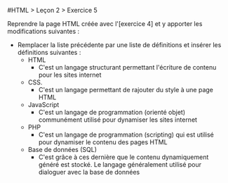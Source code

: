 #HTML > Leçon 2 > Exercice 5

Reprendre la page HTML créée avec l'[exercice 4] et y apporter les modifications suivantes :
* Remplacer la liste précédente par une liste de définitions et insérer les définitions suivantes :
  * HTML
    * C'est un langage structurant permettant l'écriture de contenu pour les sites internet
  * CSS.
    * C'est un langage permettant de rajouter du style à une page HTML
  * JavaScript
    * C'est un langage de programmation (orienté objet) communément utilisé pour dynamiser les sites internet
  * PHP
    * C'est un langage de programmation (scripting) qui est utilisé pour dynamiser le contenu des pages HTML
  * Base de données (SQL)
    * C'est grâce à ces dernière que le contenu dynamiquement généré est stocké. Le langage généralement utilisé pour dialoguer avec la base de données
